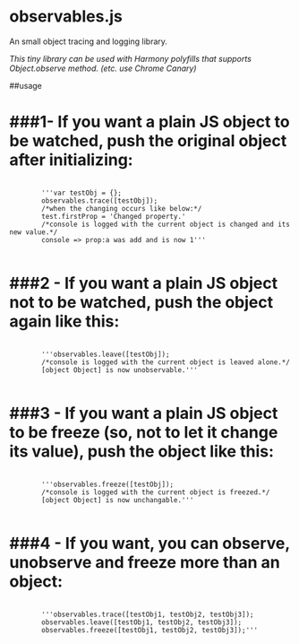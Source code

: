 observables.js
==============

An small object tracing and logging library.

<i>This tiny library can be used with Harmony polyfills that supports Object.observe method. (etc. use Chrome Canary)</i>

##usage

###1- If you want a plain JS object to be watched, push the original object after initializing:
==============
<pre>
	<code lang="javascript">
		'''var testObj = {};
		observables.trace([testObj]);
		/*when the changing occurs like below:*/
		test.firstProp = 'Changed property.'
		/*console is logged with the current object is changed and its new value.*/
		console => prop:a was add and is now 1'''
	</code>
</pre>

###2 - If you want a plain JS object not to be watched, push the object again like this:
==============
<pre>
	<code lang="javascript">
		'''observables.leave([testObj]);
		/*console is logged with the current object is leaved alone.*/
		[object Object] is now unobservable.'''
	</code>
</pre>

###3 - If you want a plain JS object to be freeze (so, not to let it change its value), push the object like this:
==============
<pre>
	<code lang="javascript">
		'''observables.freeze([testObj]);
		/*console is logged with the current object is freezed.*/
		[object Object] is now unchangable.'''
	</code>
</pre>

###4 - If you want, you can observe, unobserve and freeze more than an object:
==============
<pre>
	<code lang="javascript">
		'''observables.trace([testObj1, testObj2, testObj3]);
		observables.leave([testObj1, testObj2, testObj3]);
		observables.freeze([testObj1, testObj2, testObj3]);'''
	</code>
</pre>